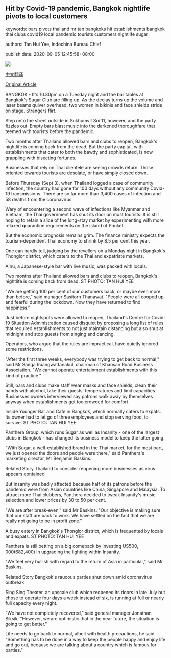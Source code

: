 ## Hit by Covid-19 pandemic, Bangkok nightlife pivots to local customers

keywords: bars pivots thailand mr tan bangkoks hit establishments bangkok thai clubs covid19 local pandemic tourists customers nightlife sugar

authors: Tan Hui Yee, Indochina Bureau Chief

publish date: 2020-09-05 12:45:58+08:00

![](https://www.straitstimes.com/sites/default/files/media-brightcove/6187323289001.jpg)

[中文翻译](Hit%20by%20Covid-19%20pandemic%2C%20Bangkok%20nightlife%20pivots%20to%20local%20customers_zh.md)

[Original Article](https://www.straitstimes.com/asia/se-asia/hit-by-covid-19-pandemic-bangkok-nightlife-pivots-to-local-customers)

BANGKOK - It's 10.30pm on a Tuesday night and the bar tables at Bangkok's Sugar Club are filling up. As the deejay turns up the volume and laser beams quiver overhead, two women in bikinis and face shields stride on stage. Strangers flirt.

Step onto the street outside in Sukhumvit Soi 11, however, and the party fizzles out. Empty bars blast music into the darkened thoroughfare that teemed with tourists before the pandemic.

Two months after Thailand allowed bars and clubs to reopen, Bangkok's nightlife is coming back from the dead. But the party capital, with establishments that cater to both the bawdy and sophisticated, is now grappling with bisecting fortunes.

Businesses that rely on Thai clientele are seeing crowds return. Those oriented towards tourists are desolate, or have simply closed down.

Before Thursday (Sept 3), when Thailand logged a case of community infection, the country had gone for 100 days without any community Covid-19 transmissions. There are so far more than 3,400 cases of infection and 58 deaths from the coronavirus.

Wary of encountering a second wave of infections like Myanmar and Vietnam, the Thai government has shut its door on most tourists. It is still hoping to retain a slice of the long-stay market by experimenting with more relaxed quarantine requirements on the island of Phuket.

But the economic prognosis remains grim. The finance ministry expects the tourism-dependent Thai economy to shrink by 8.5 per cent this year.

One can hardly tell, judging by the revellers on a Monday night in Bangkok's Thonglor district, which caters to the Thai and expatriate markets.

Ainu, a Japanese-style bar with live music, was packed with locals.



Two months after Thailand allowed bars and clubs to reopen, Bangkok's nightlife is coming back from dead. ST PHOTO: TAN HUI YEE



"We are getting 100 per cent of our customers back, or maybe even more than before," said manager Sasitorn Thanawat. "People were all cooped up and fearful during the lockdown. Now they have returned to find happiness."

Just before nightspots were allowed to reopen, Thailand's Centre for Covid-19 Situation Administration caused disquiet by proposing a long list of rules that required establishments to not just maintain distancing but also shut at midnight and stop guests from singing and dancing.

Operators, who argue that the rules are impractical, have quietly ignored some restrictions.

"After the first three weeks, everybody was trying to get back to normal," said Mr Sanga Ruangwattanakul, chairman of Khaosan Road Business Association. "We cannot operate entertainment establishments with this kind of practice."

Still, bars and clubs make staff wear masks and face shields, clean their hands with alcohol, take their guests' temperatures and limit capacities. Businesses owners interviewed say patrons walk away by themselves anyway when establishments get too crowded for comfort.



Inside Younger Bar and Cafe in Bangkok, which normally caters to expats. Its owner had to let go of three employees and stop serving food, to survive. ST PHOTO: TAN HUI YEE



Panthera Group, which runs Sugar as well as Insanity - one of the largest clubs in Bangkok - has changed its business model to keep the latter going.

"With Sugar, a well-established brand in the Thai market, for the most part, we just opened the doors and people were there," said Panthera's marketing director, Mr Benjamin Baskins.

Related Story Thailand to consider reopening more businesses as virus appears contained

But Insanity was badly affected because half of its patrons before the pandemic were from Asian countries like China, Singapore and Malaysia. To attract more Thai clubbers, Panthera decided to tweak Insanity's music selection and lower prices by 30 to 50 per cent.

"We are after break-even," said Mr Baskins. "Our objective is making sure that our staff are back to work. We have settled on the fact that we are really not going to be in profit zone."



A busy eatery in Bangkok's Thonglor district, which is frequented by locals and expats. ST PHOTO: TAN HUI YEE



Panthera is still betting on a big comeback by investing US$500,000 ($682,400) in upgrading the lighting within Insanity.

"We feel very bullish with regard to the return of Asia in particular," said Mr Baskins.

Related Story Bangkok's raucous parties shut down amid coronavirus outbreak

Sing Sing Theater, an upscale club which reopened its doors in late July but chose to operate four days a week instead of six, is running at full or nearly full capacity every night.

"We have not completely recovered," said general manager Jonathan Siksik. "However, we are optimistic that in the near future, the situation is going to get better."

Life needs to go back to normal, albeit with health precautions, he said. "Something has to be done in a way to keep the people happy and enjoy life and go out, because we are talking about a country which is famous for parties."